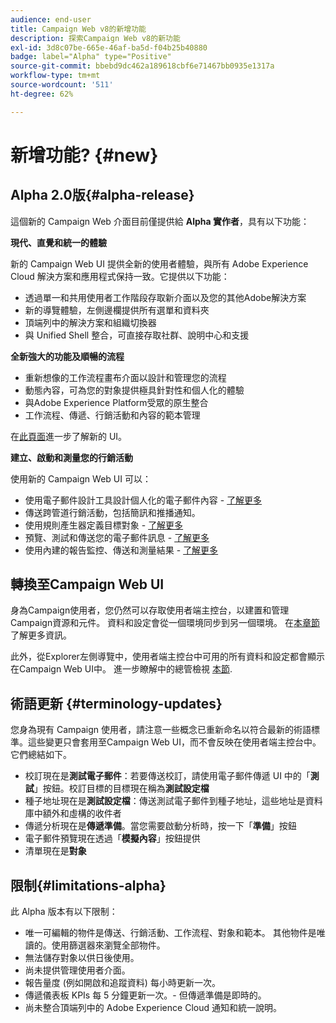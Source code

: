 ```yaml
---
audience: end-user
title: Campaign Web v8的新增功能
description: 探索Campaign Web v8的新功能
exl-id: 3d8c07be-665e-46af-ba5d-f04b25b40880
badge: label="Alpha" type="Positive"
source-git-commit: bbebd9dc462a189618cbf6e71467bb0935e1317a
workflow-type: tm+mt
source-wordcount: '511'
ht-degree: 62%

---
```



# 新增功能? {#new}

## Alpha 2.0版{#alpha-release}

這個新的 Campaign Web 介面目前僅提供給 **Alpha 實作者**，具有以下功能：

**現代、直覺和統一的體驗**

新的 Campaign Web UI 提供全新的使用者體驗，與所有 Adobe Experience Cloud 解決方案和應用程式保持一致。它提供以下功能：

* 透過單一和共用使用者工作階段存取新介面以及您的其他Adobe解決方案
* 新的導覽體驗，左側邊欄提供所有選單和資料夾
* 頂端列中的解決方案和組織切換器
* 與 Unified Shell 整合，可直接存取社群、說明中心和支援

**全新強大的功能及順暢的流程**

* 重新想像的工作流程畫布介面以設計和管理您的流程
* 動態內容，可為您的對象提供極具針對性和個人化的體驗
* 與Adobe Experience Platform受眾的原生整合
* 工作流程、傳遞、行銷活動和內容的範本管理

在[此頁面](../get-started/user-interface.md)進一步了解新的 UI。

**建立、啟動和測量您的行銷活動**

使用新的 Campaign Web UI 可以：

* 使用電子郵件設計工具設計個人化的電子郵件內容 - [了解更多](../content/edit-content.md)
* 傳送跨管道行銷活動，包括簡訊和推播通知。
* 使用規則產生器定義目標對象 - [了解更多](../audience/about-audiences.md)
* 預覽、測試和傳送您的電子郵件訊息 - [了解更多](../monitor/prepare-send.md)
* 使用內建的報告監控、傳送和測量結果 - [了解更多](../reporting/delivery-reports.md)


## 轉換至Campaign Web UI

身為Campaign使用者，您仍然可以存取使用者端主控台，以建置和管理Campaign資源和元件。 資料和設定會從一個環境同步到另一個環境。 在[本章節](../get-started/get-started.md#about-campaign-client-consoleac-client)了解更多資訊。

此外，從Explorer左側導覽中，使用者端主控台中可用的所有資料和設定都會顯示在Campaign Web UI中。 進一步瞭解中的總管檢視 [本節](../get-started/user-interface.md#explorer-user-interface-explorer).


## 術語更新 {#terminology-updates}

您身為現有 Campaign 使用者，請注意一些概念已重新命名以符合最新的術語標準。這些變更只會套用至Campaign Web UI，而不會反映在使用者端主控台中。 它們總結如下。

* 校訂現在是&#x200B;**測試電子郵件**：若要傳送校訂，請使用電子郵件傳遞 UI 中的「**測試**」按鈕。校訂目標的目標現在稱為&#x200B;**測試設定檔**
* 種子地址現在是&#x200B;**測試設定檔**：傳送測試電子郵件到種子地址，這些地址是資料庫中額外和虛構的收件者
* 傳遞分析現在是&#x200B;**傳遞準備**。當您需要啟動分析時，按一下「**準備**」按鈕
* 電子郵件預覽現在透過「**模擬內容**」按鈕提供
* 清單現在是&#x200B;**對象**

## 限制{#limitations-alpha}

此 Alpha 版本有以下限制：

* 唯一可編輯的物件是傳送、行銷活動、工作流程、對象和範本。 其他物件是唯讀的。使用篩選器來瀏覽全部物件。
* 無法儲存對象以供日後使用。
* 尚未提供管理使用者介面。
* 報告量度 (例如開啟和追蹤資料) 每小時更新一次。
* 傳遞儀表板 KPIs 每 5 分鐘更新一次。- 但傳遞準備是即時的。
* 尚未整合頂端列中的 Adobe Experience Cloud 通知和統一說明。

